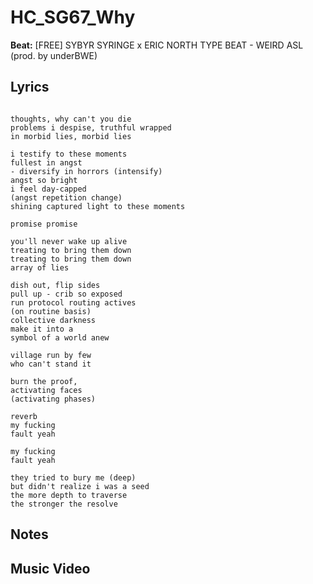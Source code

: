 # HC_SG67_Why

**Beat:**
[FREE] SYBYR  SYRINGE x ERIC NORTH TYPE BEAT - WEIRD ASL  (prod. by underBWE)

## Lyrics

```

thoughts, why can't you die
problems i despise, truthful wrapped 
in morbid lies, morbid lies 

i testify to these moments
fullest in angst 
- diversify in horrors (intensify)
angst so bright 
i feel day-capped 
(angst repetition change)
shining captured light to these moments

promise promise

you'll never wake up alive
treating to bring them down
treating to bring them down
array of lies 

dish out, flip sides
pull up - crib so exposed 
run protocol routing actives 
(on routine basis)
collective darkness
make it into a 
symbol of a world anew

village run by few 
who can't stand it

burn the proof, 
activating faces 
(activating phases)

reverb
my fucking
fault yeah

my fucking
fault yeah

they tried to bury me (deep)
but didn't realize i was a seed
the more depth to traverse 
the stronger the resolve

```

## Notes

## Music Video




